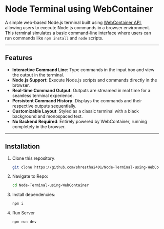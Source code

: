 # Node Terminal using WebContainer

A simple web-based Node.js terminal built using [WebContainer API](https://webcontainers.io/), allowing users to execute Node.js commands in a browser environment. This terminal simulates a basic command-line interface where users can run commands like `npm install` and `node` scripts.

---

## Features

- **Interactive Command Line**: Type commands in the input box and view the output in the terminal.
- **Node.js Support**: Execute Node.js scripts and commands directly in the browser.
- **Real-time Command Output**: Outputs are streamed in real time for a seamless terminal experience.
- **Persistent Command History**: Displays the commands and their respective outputs sequentially.
- **Customizable Layout**: Styled as a classic terminal with a black background and monospaced text.
- **No Backend Required**: Entirely powered by WebContainer, running completely in the browser.

---

## Installation

1. Clone this repository:
   ```bash
   git clone https://github.com/shrestha2401/Node-Terminal-using-WebContainer.git

2. Navigate to Repo:
   ```bash
   cd Node-Terminal-using-WebContainer

3. Install dependencies:
   ```bash
   npm i

4. Run Server
   ```bash
   npm run dev

